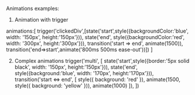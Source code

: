Animations examples:
1. Animation with trigger

animations:[
    trigger('clickedDiv',[state('start',style({backgroundColor:'blue', width: '150px', height:'150px'})),
     state('end', style({backgroundColor:'red', width: '300px', height:'300px'})), transition('start => end', animate(1500)), transition('end=>start',animate('800ms 500ms ease-out'))])
  ]
  <div [@clickedDiv]="clickedDivState" (click)="changeDivState()"> 

</div>

2. Complex animations
 trigger('multi', [
      state('start',style({border:'5px solid black', width: '150px', height:'150px'})),
     state('end', style({background:'blue', width: '170px', height:'170px'})),
     transition('start <=> end', [
       style({
         background: 'red'
       }), animate(1500, style({
        background: 'yellow'
       })), animate(1000)
     ]), 
    ])

  
  